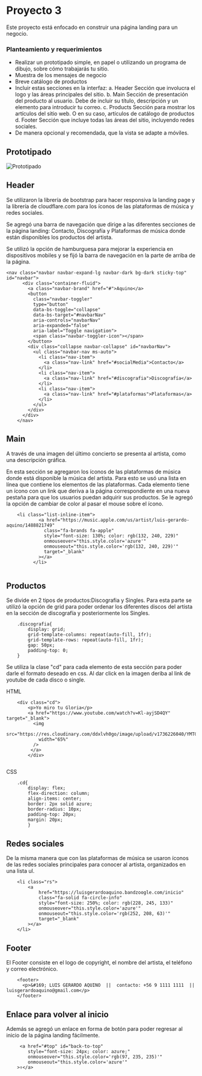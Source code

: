 # Proyecto 3
Este proyecto está enfocado en construir una página landing para un negocio.

### Planteamiento y requerimientos
- Realizar un prototipado simple, en papel o utilizando un programa de dibujo, sobre cómo trabajarás tu sitio.
- Muestra de los mensajes de negocio
- Breve catálogo de productos
- Incluir estas secciones en la interfaz:
a. Header Sección que involucra el logo y las áreas principales del sitio.
b. Main Sección de presentación del producto al usuario. Debe de incluir su título, descripción y un elemento para introducir tu correo.
c. Products Sección para mostrar los artículos del sitio web. O en su caso, artículos de catálogo de productos
d. Footer Sección que incluye todas las áreas del sitio, incluyendo redes sociales.
- De manera opcional y recomendada, que la vista se adapte a móviles.



## Prototipado
![Prototipado](https://res.cloudinary.com/ddxlvh0go/image/upload/v1736620318/Landing_Page_LG.drawio_yi6piw.png)


## Header
Se utilizaron la librería de bootstrap para hacer responsiva la landing page y la librería de cloudflare.com para los íconos de las plataformas de música y redes sociales.

Se agregó una barra de navegación que dirige a las diferentes secciones de la página landing: Contacto, Discografía y Plataformas de música donde están disponibles los productos del artista.

Se utilizó la opción de hamburguesa para mejorar la experiencia en dispositivos mobiles y se fijó la barra de navegación en la parte de arriba de la página.

```
<nav class="navbar navbar-expand-lg navbar-dark bg-dark sticky-top" id="navbar">
      <div class="container-fluid">
        <a class="navbar-brand" href="#">Aquino</a>
        <button 
          class="navbar-toggler" 
          type="button" 
          data-bs-toggle="collapse" 
          data-bs-target="#navbarNav" 
          aria-controls="navbarNav" 
          aria-expanded="false" 
          aria-label="Toggle navigation">
          <span class="navbar-toggler-icon"></span>
        </button>
        <div class="collapse navbar-collapse" id="navbarNav">
          <ul class="navbar-nav ms-auto">
            <li class="nav-item">
              <a class="nav-link" href="#socialMedia">Contacto</a>
            </li>
            <li class="nav-item">
              <a class="nav-link" href="#discografia">Discografía</a>
            </li>
            <li class="nav-item">
              <a class="nav-link" href="#plataformas">Plataformas</a>
            </li>
          </ul>
        </div>
      </div>
    </nav>
```

## Main

A través de una imagen del último concierto se presenta al artista, como una descripción gráfica.

En esta sección se agregaron los íconos de las plataformas de música donde está disponible la música del artista.
Para esto se usó una lista en línea que contiene los elementos de las plataformas.
Cada elemento tiene un ícono con un link que deriva a la página correspondiente en una nueva pestaña para que los usuarios puedan adquirir sus productos. Se le agregó la opción de cambiar de color al pasar el mouse sobre el ícono.

```
    <li class="list-inline-item">
            <a href="https://music.apple.com/us/artist/luis-gerardo-aquino/1488821749"
              class="fa-brands fa-apple"
              style="font-size: 130%; color: rgb(132, 240, 229)"
              onmouseover="this.style.color='azure'"
              onmouseout="this.style.color='rgb(132, 240, 229)'"
              target="_blank"
            ></a>
          </li>
          
```


## Productos
Se divide en 2 tipos de productos:Discografia y Singles.
Para esta parte se utilizó la opción de grid para poder ordenar los diferentes discos del artista en la sección de discografía y posteriormente los Singles.

```
    .discografia{
        display: grid;
        grid-template-columns: repeat(auto-fill, 1fr);
        grid-template-rows: repeat(auto-fill, 1fr);
        gap: 50px;
        padding-top: 0;
    }

```

Se utiliza la clase "cd" para cada elemento de esta sección para poder darle el formato deseado en css.
Al dar click en la imagen deriba al link de youtube de cada disco o single.

HTML
```
    <div class="cd">
        <p>Yo miro tu Gloria</p>
        <a href="https://www.youtube.com/watch?v=Kl-ayjSD4QY" target="_blank">
          <img
            src="https://res.cloudinary.com/ddxlvh0go/image/upload/v1736226040/YMTG_oekfd1.webp"
            width="65%"
          />
         </a>
        </div>
  
```

CSS
```
    .cd{
        display: flex;
        flex-direction: column;
        align-items: center;
        border: 2px solid azure;
        border-radius: 10px;
        padding-top: 20px;
        margin: 20px;
        }
```

## Redes sociales

De la misma manera que con las plataformas de música se usaron íconos de las redes sociales principales para conocer al artista, organizados en una lista ul.
```
    <li class="rs">
        <a
            href="https://luisgerardoaquino.bandzoogle.com/inicio"
            class="fa-solid fa-circle-info"
            style="font-size: 250%; color: rgb(228, 245, 133)"
            onmouseover="this.style.color='azure'"
            onmouseout="this.style.color='rgb(252, 208, 63)'"
            target="_blank"
        ></a>
    </li>

```


## Footer
El Footer consiste en el logo de copyright, el nombre del artista, el teléfono y correo electrónico.
```
    <footer>
      <p>&#169; LUIS GERARDO AQUINO  ||  contacto: +56 9 1111 1111  ||  luisgerardoaquino@gmail.com</p>
    </footer>
```

## Enlace para volver al inicio
Además se agregó un enlace en forma de botón para poder regresar al inicio de la página landing fácilmente.
```
     <a href="#top" id="back-to-top"
        style="font-size: 24px; color: azure;" 
        onmouseover="this.style.color='rgb(97, 235, 235)'" 
        onmouseout="this.style.color='azure'"
    >↑</a>
```
